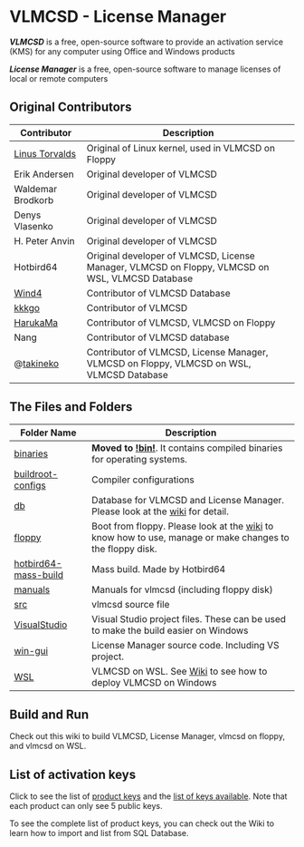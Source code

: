 
# VLMCSD - License Manager
***VLMCSD*** is a free, open-source software to provide an activation service (KMS) for any computer using Office and Windows products

***License Manager*** is a free, open-source software to manage licenses of local or remote computers

## Original Contributors
| Contributor | Description |
|--|--|
| [Linus Torvalds](https://github.com/torvalds) | Original of Linux kernel, used in VLMCSD on Floppy |
| Erik Andersen | Original developer of VLMCSD | 
| Waldemar Brodkorb | Original developer of VLMCSD |
| Denys Vlasenko | Original developer of VLMCSD |
| H. Peter Anvin | Original developer of VLMCSD |
| Hotbird64 | Original developer of VLMCSD, License Manager, VLMCSD on Floppy, VLMCSD on WSL, VLMCSD Database |
| [Wind4](https://github.com/Wind4/vlmcsd) | Contributor of VLMCSD Database |
| [kkkgo](https://github.com/kkkgo) | Contributor of VLMCSD |
| [HarukaMa](https://github.com/HarukaMa) | Contributor of VLMCSD, VLMCSD on Floppy |
| Nang | Contributor of VLMCSD database |
| @[takineko](https://github.com/takineko-tfs) | Contributor of VLMCSD, License Manager, VLMCSD on Floppy, VLMCSD on WSL, VLMCSD Database |

## The Files and Folders
| Folder Name | Description |
|--|--|
| [binaries](https://github.com/TheFlightSims/windowsserver-mgmttools/tree/master/vlmcsd-beta/binaries) | **Moved to** [**!bin!**](https://github.com/TheFlightSims/windowsserver-mgmttools/tree/master/!bin!). It contains compiled binaries for operating systems.  |
| [buildroot-configs](https://github.com/TheFlightSims/windowsserver-mgmttools/tree/master/vlmcsd-beta/buildroot-configs) | Compiler configurations |
|[db](https://github.com/TheFlightSims/windowsserver-mgmttools/tree/master/vlmcsd-beta/db)|  Database for VLMCSD and License Manager. Please look at the [wiki](https://github.com/TheFlightSims/windowsserver-mgmttools/wiki) for detail.|
|[floppy](https://github.com/TheFlightSims/windowsserver-mgmttools/tree/master/vlmcsd-beta/floppy)|Boot from floppy. Please look at the [wiki](https://github.com/TheFlightSims/windowsserver-mgmttools/wiki) to know how to use, manage or make changes to the floppy disk.|
| [hotbird64-mass-build](https://github.com/TheFlightSims/windowsserver-mgmttools/tree/master/vlmcsd-beta/hotbird64-mass-build) | Mass build. Made by Hotbird64
| [manuals](https://github.com/TheFlightSims/windowsserver-mgmttools/tree/master/vlmcsd-beta/manuals) | Manuals for vlmcsd (including floppy disk) |
| [src](https://github.com/TheFlightSims/windowsserver-mgmttools/tree/master/vlmcsd-beta/src) | vlmcsd source file|
| [VisualStudio](https://github.com/TheFlightSims/windowsserver-mgmttools/tree/master/vlmcsd-beta/VisualStudio)| Visual Studio project files. These can be used to make the build easier on Windows|
|[win-gui](https://github.com/TheFlightSims/windowsserver-mgmttools/tree/master/vlmcsd-beta/win-gui)| License Manager source code. Including VS project.|
|[WSL](https://github.com/TheFlightSims/windowsserver-mgmttools/tree/master/vlmcsd-beta/wsl)|VLMCSD on WSL. See [Wiki](https://github.com/TheFlightSims/windowsserver-mgmttools/wiki) to see how to deploy VLMCSD on Windows|

## Build and Run

Check out this wiki to build VLMCSD, License Manager, vlmcsd on floppy, and vlmcsd on WSL.

## List of  activation keys
Click to see the list of [product keys](https://github.com/TheFlightSims/windowsserver-mgmttools/blob/master/vlmcsd-beta/db/tables/Product%20Keys.csv) and the [list of keys available](https://github.com/TheFlightSims/windowsserver-mgmttools/blob/master/vlmcsd-beta/db/tables/Total%20Keys.csv). Note that each product can only see 5 public keys. 

To see the complete list of product keys, you can check out the Wiki to learn how to import and list from SQL Database.
